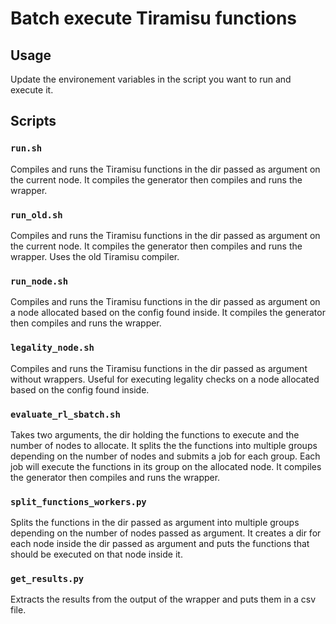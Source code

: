 # Batch execute Tiramisu functions

## Usage

Update the environement variables in the script you want to run and execute it.

## Scripts

### `run.sh`

Compiles and runs the Tiramisu functions in the dir passed as argument on the current node. It compiles the generator then compiles and runs the wrapper.

### `run_old.sh`

Compiles and runs the Tiramisu functions in the dir passed as argument on the current node. It compiles the generator then compiles and runs the wrapper. Uses the old Tiramisu compiler.

### `run_node.sh`

Compiles and runs the Tiramisu functions in the dir passed as argument on a node allocated based on the config found inside. It compiles the generator then compiles and runs the wrapper.

### `legality_node.sh`

Compiles and runs the Tiramisu functions in the dir passed as argument without wrappers. Useful for executing legality checks on a node allocated based on the config found inside.

### `evaluate_rl_sbatch.sh`

Takes two arguments, the dir holding the functions to execute and the number of nodes to allocate. It splits the the functions into multiple groups depending on the number of nodes and submits a job for each group. Each job will execute the functions in its group on the allocated node. It compiles the generator then compiles and runs the wrapper.

### `split_functions_workers.py`

Splits the functions in the dir passed as argument into multiple groups depending on the number of nodes passed as argument. It creates a dir for each node inside the dir passed as argument and puts the functions that should be executed on that node inside it.

### `get_results.py`

Extracts the results from the output of the wrapper and puts them in a csv file.
